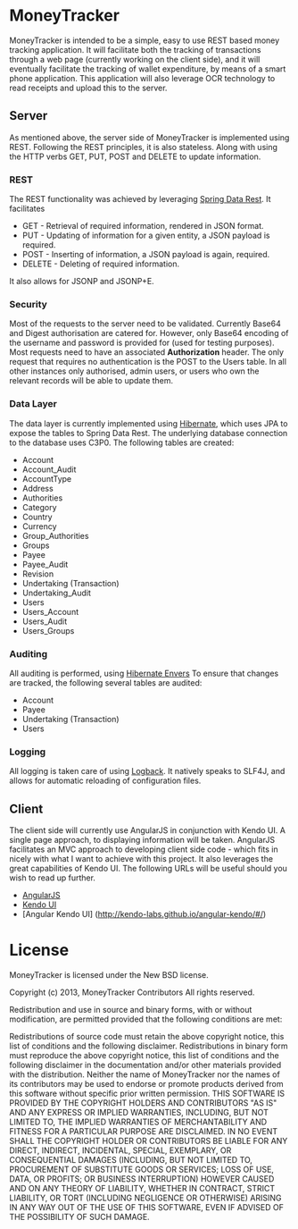 # MoneyTracker

MoneyTracker is intended to be a simple, easy to use REST based money tracking application. It will facilitate both the tracking of transactions through a web page (currently working on the client side), and it will eventually facilitate the tracking of wallet expenditure, by means of a smart phone application. This application will also leverage OCR technology to read receipts and upload this to the server.

## Server

As mentioned above, the server side of MoneyTracker is implemented using REST. Following the REST principles, it is also stateless. Along with using the HTTP verbs GET, PUT, POST and DELETE to update information.

### REST

The REST functionality was achieved by leveraging [Spring Data Rest](http://www.springsource.org/spring-data/rest). It facilitates

* GET - Retrieval of required information, rendered in JSON format.
* PUT - Updating of information for a given entity, a JSON payload is required.
* POST - Inserting of information, a JSON payload is again, required.
* DELETE - Deleting of required information.

It also allows for JSONP and JSONP+E.

### Security

Most of the requests to the server need to be validated. Currently Base64 and Digest authorisation are catered for. However, only Base64 encoding of the username and password is provided for (used for testing purposes).
Most requests need to have an associated **Authorization** header. The only request that requires no authentication is the POST to the Users table. In all other instances only authorised, admin users, or users who own the relevant records
will be able to update them.

### Data Layer

The data layer is currently implemented using [Hibernate](http://www.hibernate.org/), which uses JPA to expose the tables to Spring Data Rest. The underlying database connection to the database uses C3P0. The following tables are created:

* Account
* Account_Audit
* AccountType
* Address
* Authorities
* Category
* Country
* Currency
* Group_Authorities
* Groups
* Payee
* Payee_Audit
* Revision
* Undertaking (Transaction)
* Undertaking_Audit
* Users
* Users_Account
* Users_Audit
* Users_Groups

### Auditing

All auditing is performed, using [Hibernate Envers](http://docs.jboss.org/envers/docs/) To ensure that changes are tracked, the following several tables are audited:

* Account
* Payee
* Undertaking (Transaction)
* Users

### Logging

All logging is taken care of using [Logback](http://logback.qos.ch/). It natively speaks to SLF4J, and allows for automatic reloading of configuration files.

## Client

The client side will currently use AngularJS in conjunction with Kendo UI. A single page approach, to displaying information will be taken. AngularJS facilitates an MVC approach to developing
 client side code - which fits in nicely with what I want to achieve with this project. It also leverages the great capabilities of Kendo UI. The following URLs will be useful should you wish to
  read up further.

  * [AngularJS](http://angularjs.org/)
  * [Kendo UI](http://www.telerik.com/kendo-ui)
  * [Angular Kendo UI] (http://kendo-labs.github.io/angular-kendo/#/)

# License

MoneyTracker is licensed under the New BSD license.

Copyright (c) 2013, MoneyTracker Contributors All rights reserved.

Redistribution and use in source and binary forms, with or without modification, are permitted provided that the following conditions are met:

Redistributions of source code must retain the above copyright notice, this list of conditions and the following disclaimer.
Redistributions in binary form must reproduce the above copyright notice, this list of conditions and the following disclaimer in the documentation and/or other materials provided with the distribution. Neither the name of MoneyTracker nor the names of its contributors may be used to endorse or promote products derived from this software without specific prior written permission. THIS SOFTWARE IS PROVIDED BY THE COPYRIGHT HOLDERS AND CONTRIBUTORS "AS IS" AND ANY EXPRESS OR IMPLIED WARRANTIES, INCLUDING, BUT NOT LIMITED TO, THE IMPLIED WARRANTIES OF MERCHANTABILITY AND FITNESS FOR A PARTICULAR PURPOSE ARE DISCLAIMED. IN NO EVENT SHALL THE COPYRIGHT HOLDER OR CONTRIBUTORS BE LIABLE FOR ANY DIRECT, INDIRECT, INCIDENTAL, SPECIAL, EXEMPLARY, OR CONSEQUENTIAL DAMAGES (INCLUDING, BUT NOT LIMITED TO, PROCUREMENT OF SUBSTITUTE GOODS OR SERVICES; LOSS OF USE, DATA, OR PROFITS; OR BUSINESS INTERRUPTION) HOWEVER CAUSED AND ON ANY THEORY OF LIABILITY, WHETHER IN CONTRACT, STRICT LIABILITY, OR TORT (INCLUDING NEGLIGENCE OR OTHERWISE) ARISING IN ANY WAY OUT OF THE USE OF THIS SOFTWARE, EVEN IF ADVISED OF THE POSSIBILITY OF SUCH DAMAGE.